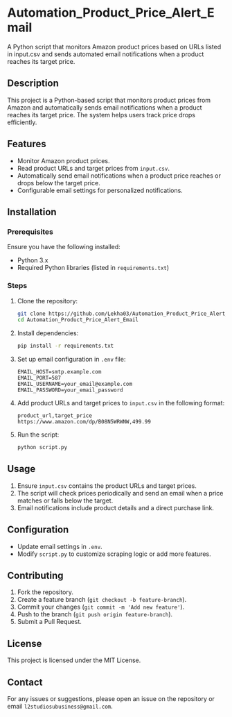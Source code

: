 # Automation_Product_Price_Alert_Email
A Python script that monitors Amazon product prices based on URLs listed in input.csv and sends automated email notifications when a product reaches its target price.

## Description
This project is a Python-based script that monitors product prices from Amazon and automatically sends email notifications when a product reaches its target price. The system helps users track price drops efficiently.

## Features
- Monitor Amazon product prices.
- Read product URLs and target prices from `input.csv`.
- Automatically send email notifications when a product price reaches or drops below the target price.
- Configurable email settings for personalized notifications.

## Installation

### Prerequisites
Ensure you have the following installed:
- Python 3.x
- Required Python libraries (listed in `requirements.txt`)

### Steps
1. Clone the repository:
   ```bash
   git clone https://github.com/Lekha03/Automation_Product_Price_Alert_Email.git
   cd Automation_Product_Price_Alert_Email
   ```
2. Install dependencies:
   ```bash
   pip install -r requirements.txt
   ```
3. Set up email configuration in `.env` file:
   ```plaintext
   EMAIL_HOST=smtp.example.com
   EMAIL_PORT=587
   EMAIL_USERNAME=your_email@example.com
   EMAIL_PASSWORD=your_email_password
   ```
4. Add product URLs and target prices to `input.csv` in the following format:
   ```csv
   product_url,target_price
   https://www.amazon.com/dp/B08N5WRWNW,499.99
   ```
5. Run the script:
   ```bash
   python script.py
   ```

## Usage
1. Ensure `input.csv` contains the product URLs and target prices.
2. The script will check prices periodically and send an email when a price matches or falls below the target.
3. Email notifications include product details and a direct purchase link.

## Configuration
- Update email settings in `.env`.
- Modify `script.py` to customize scraping logic or add more features.

## Contributing
1. Fork the repository.
2. Create a feature branch (`git checkout -b feature-branch`).
3. Commit your changes (`git commit -m 'Add new feature'`).
4. Push to the branch (`git push origin feature-branch`).
5. Submit a Pull Request.

## License
This project is licensed under the MIT License.

## Contact
For any issues or suggestions, please open an issue on the repository or email `l2studiosubusiness@gmail.com`.


